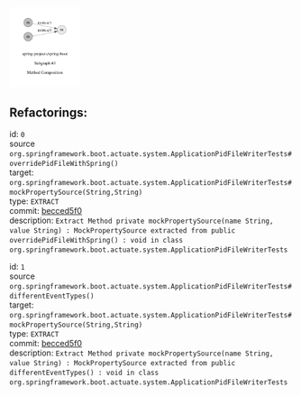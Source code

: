 <img src=subgraph_atomic_3.svg width=25%>

## Refactorings:

id: `0`\
source `org.springframework.boot.actuate.system.ApplicationPidFileWriterTests#overridePidFileWithSpring()`\
target: `org.springframework.boot.actuate.system.ApplicationPidFileWriterTests#mockPropertySource(String,String)`\
type: `EXTRACT`\
commit: [becced5f0](https://github.com/spring-projects/spring-boot/commit/becced5f0b7bac8200df7a5706b568687b517b90)\
description: `Extract Method private mockPropertySource(name String, value String) : MockPropertySource extracted from public overridePidFileWithSpring() : void in class org.springframework.boot.actuate.system.ApplicationPidFileWriterTests`

id: `1`\
source `org.springframework.boot.actuate.system.ApplicationPidFileWriterTests#differentEventTypes()`\
target: `org.springframework.boot.actuate.system.ApplicationPidFileWriterTests#mockPropertySource(String,String)`\
type: `EXTRACT`\
commit: [becced5f0](https://github.com/spring-projects/spring-boot/commit/becced5f0b7bac8200df7a5706b568687b517b90)\
description: `Extract Method private mockPropertySource(name String, value String) : MockPropertySource extracted from public differentEventTypes() : void in class org.springframework.boot.actuate.system.ApplicationPidFileWriterTests`

